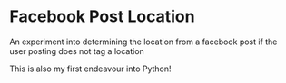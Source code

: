 # Facebook Post Location
An experiment into determining the location from a facebook post if the user posting does not tag a location

This is also my first endeavour into Python!
